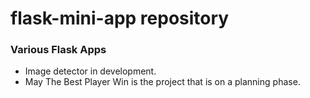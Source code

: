 # flask-mini-app repository
### Various Flask Apps 
- Image detector in development.
- May The Best Player Win is the project that is on a planning phase. 
